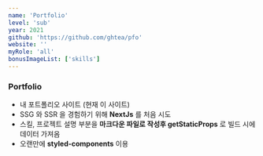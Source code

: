 ```yaml
---
name: 'Portfolio'
level: 'sub'
year: 2021
github: 'https://github.com/ghtea/pfo'
website: ''
myRole: 'all'
bonusImageList: ['skills']
---
```


### Portfolio

- 내 포트폴리오 사이트 (현재 이 사이트)
- SSG 와 SSR 을 경험하기 위해 **NextJs** 를 처음 시도
- 스킬, 프로젝트 설명 부분을 **마크다운 파일로 작성후 getStaticProps** 로 빌드 시에 데이터 가져옴
- 오랜만에 **styled-components** 이용

